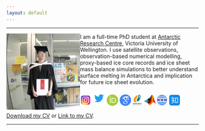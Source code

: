 ```yaml
---
layout: default
---
```


* * *
<img align="left" src="/assets/RV001.jpg" style="max-height: 200px">  

I am a full-time PhD student at [Antarctic Research Centre](https://www.wgtn.ac.nz/antarctic), Victoria University of Wellington. I use satellite observations, observation-based numerical modelling, proxy-based ice core records and ice sheet mass balance simulations to better understand surface melting in Antarctica and implication for future ice sheet evolution.

[<img src="/assets/ins.png" style="max-height: 30px">](https://www.instagram.com/yaowenzzzzzzz)[<img src="/assets/twitter.png" style="max-height: 40px">](https://twitter.com/yaowen_zheng)[<img src="/assets/orcid.png" style="max-height: 30px">](https://orcid.org/0000-0003-3818-3474) [<img src="/assets/google.png" style="max-height: 30px">](https://scholar.google.com/citations?user=w7QSzrsAAAAJ&hl=en) [<img src="/assets/badmintonaus.png" style="max-height: 30px">](https://www.tournamentsoftware.com/ranking/player.aspx?id=25328&player=4569748) [<img src="/assets/matlab.png" style="max-height: 30px">](https://www.mathworks.com/matlabcentral/profile/authors/20240224?s_tid=gn_comm)[<img src="/assets/website.png" style="max-height: 30px">](https://yaowen-zheng.com) [<img src="/assets/zhihu.png" style="max-height: 30px">](https://www.zhihu.com/people/zyw-28-52)

<a href="assets/Yaowen_Zheng_CV.pdf">Download my CV</a> or [Link to my CV](./cv.html). 

* * *



